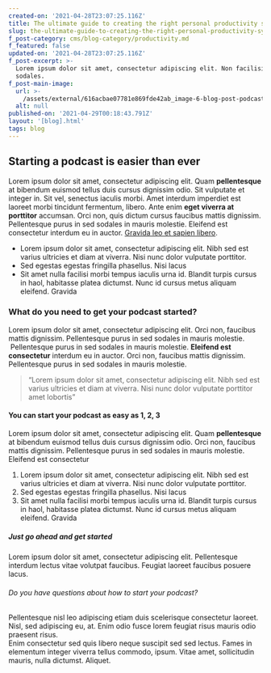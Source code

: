 ```yaml
---
created-on: '2021-04-28T23:07:25.116Z'
title: The ultimate guide to creating the right personal productivity system
slug: the-ultimate-guide-to-creating-the-right-personal-productivity-system
f_post-category: cms/blog-category/productivity.md
f_featured: false
updated-on: '2021-04-28T23:07:25.116Z'
f_post-excerpt: >-
  Lorem ipsum dolor sit amet, consectetur adipiscing elit. Non facilisi eget ut
  sodales.
f_post-main-image:
  url: >-
    /assets/external/616acbae07781e869fde42ab_image-6-blog-post-podcast-x-template.jpg
  alt: null
published-on: '2021-04-29T00:18:43.791Z'
layout: '[blog].html'
tags: blog
---
```


Starting a podcast is easier than ever
--------------------------------------

Lorem ipsum dolor sit amet, consectetur adipiscing elit. Quam **pellentesque** at bibendum euismod tellus duis cursus dignissim odio. Sit vulputate et integer in. Sit vel, senectus iaculis morbi. Amet interdum imperdiet est laoreet morbi tincidunt fermentum, libero. Ante enim **eget viverra at porttitor** accumsan. Orci non, quis dictum cursus faucibus mattis dignissim. Pellentesque purus in sed sodales in mauris molestie. Eleifend est consectetur interdum eu in auctor. [Gravida leo et sapien libero](#).

*   Lorem ipsum dolor sit amet, consectetur adipiscing elit. Nibh sed est varius ultricies et diam at viverra. Nisi nunc dolor vulputate porttitor.
*   Sed egestas egestas fringilla phasellus. Nisi lacus
*   Sit amet nulla facilisi morbi tempus iaculis urna id. Blandit turpis cursus in haol, habitasse platea dictumst. Nunc id cursus metus aliquam eleifend. Gravida

### What do you need to get your podcast started?

Lorem ipsum dolor sit amet, consectetur adipiscing elit. Orci non, faucibus mattis dignissim. Pellentesque purus in sed sodales in mauris molestie.  Pellentesque purus in sed sodales in mauris molestie. **Eleifend est consectetur** interdum eu in auctor. Orci non, faucibus mattis dignissim. Pellentesque purus in sed sodales in mauris molestie.

> “Lorem ipsum dolor sit amet, consectetur adipiscing elit. Nibh sed est varius ultricies et diam at viverra. Nisi nunc dolor vulputate porttitor amet lobortis”

#### You can start your podcast as easy as 1, 2, 3

Lorem ipsum dolor sit amet, consectetur adipiscing elit. Quam **pellentesque** at bibendum euismod tellus duis cursus dignissim odio. Orci non, faucibus mattis dignissim. Pellentesque purus in sed sodales in mauris molestie. Eleifend est consectetur

1.  Lorem ipsum dolor sit amet, consectetur adipiscing elit. Nibh sed est varius ultricies et diam at viverra. Nisi nunc dolor vulputate porttitor.
2.  Sed egestas egestas fringilla phasellus. Nisi lacus
3.  Sit amet nulla facilisi morbi tempus iaculis urna id. Blandit turpis cursus in haol, habitasse platea dictumst. Nunc id cursus metus aliquam eleifend. Gravida

##### Just go ahead and get started

Lorem ipsum dolor sit amet, consectetur adipiscing elit. Pellentesque interdum lectus vitae volutpat faucibus. Feugiat laoreet faucibus posuere lacus.

###### Do you have questions about how to start your podcast?

Pellentesque nisl leo adipiscing etiam duis scelerisque consectetur laoreet. Nisl, sed adipiscing eu, at. Enim odio fusce lorem feugiat risus mauris odio praesent risus.  
Enim consectetur sed quis libero neque suscipit sed sed lectus. Fames in elementum integer viverra tellus commodo, ipsum. Vitae amet, sollicitudin mauris, nulla dictumst. Aliquet.
